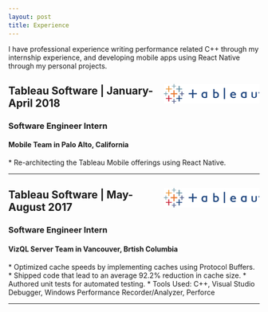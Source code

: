 ```yaml
---
layout: post
title: Experience
---
```


I have professional experience writing performance related C++ through my internship experience, and developing mobile apps using React Native through my personal projects.


<p style="float: right;"><img src="../public/tableau.png" height="39px" width="192px"></p>
<h2>Tableau Software | January-April 2018</h2>
<h3>Software Engineer Intern</h3>
<h4>Mobile Team in Palo Alto, California</h4>
* Re-architecting the Tableau Mobile offerings using React Native.
<hr style="clear:both;">

<p style="float: right;"><img src="../public/tableau.png" height="39px" width="192px"></p>
<h2>Tableau Software | May-August 2017</h2>
<h3>Software Engineer Intern</h3>
<h4>VizQL Server Team in Vancouver, Brtish Columbia</h4>
* Optimized cache speeds by implementing caches using Protocol Buffers.
* Shipped code that lead to an average 92.2% reduction in cache size.    
* Authored unit tests for automated testing.
* Tools Used: C++, Visual Studio Debugger, Windows Performance Recorder/Analyzer, Perforce
<hr style="clear:both;">
